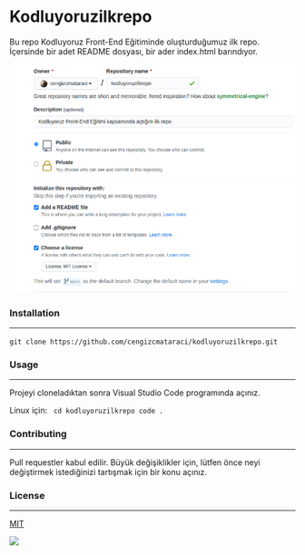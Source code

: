 # Kodluyoruzilkrepo

Bu repo Kodluyoruz Front-End Eğitiminde oluşturduğumuz ilk repo. İçersinde bir adet README dosyası, bir ader index.html barındıyor.

![](https://raw.githubusercontent.com/Kodluyoruz/taskforce/main/git/odev1/figures/github.png)

### Installation
------
`git clone https://github.com/cengizcmataraci/kodluyoruzilkrepo.git
`
### Usage
------
Projeyi cloneladıktan sonra Visual Studio Code programında açınız.

Linux için:
` cd kodluyoruzilkrepo
code .`

### Contributing
----
Pull requestler kabul edilir. Büyük değişiklikler için, lütfen önce neyi değiştirmek istediğinizi tartışmak için bir konu açınız.
### License
----
[MIT](https://choosealicense.com/licenses/mit/)

![](https://kodluyoruz.org/wp-content/uploads/2022/05/kodluyoruz_yatay_slogan.png)


